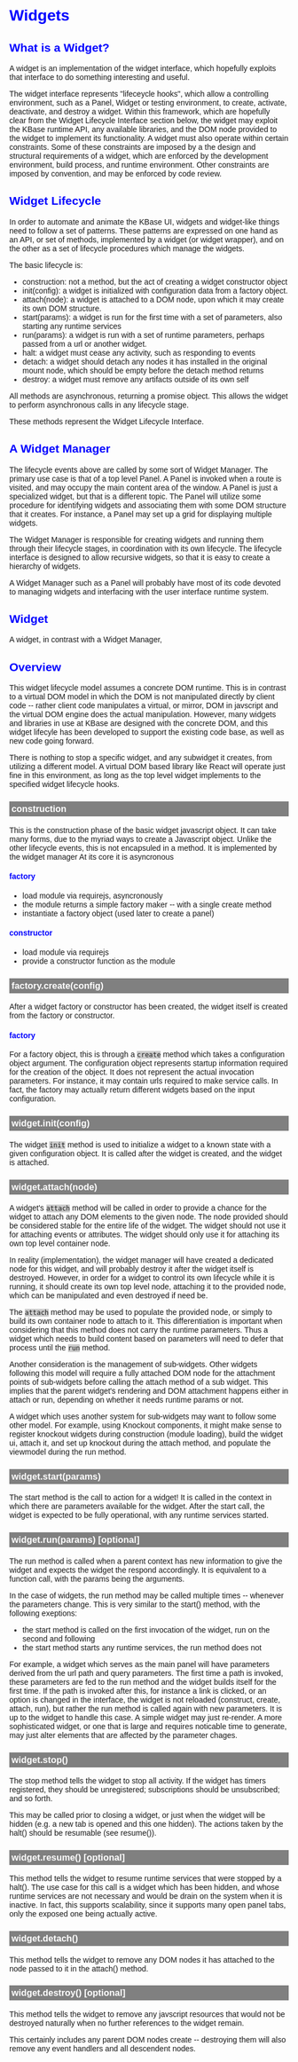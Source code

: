# Widgets

## What is a Widget?

A widget is an implementation of the widget interface, which hopefully exploits that interface to do something interesting and useful.

The widget interface represents "lifeceycle hooks", which allow a controlling environment, such as a Panel, Widget or testing environment, to create, activate, deactivate, and destroy a widget. Within this framework, which are hopefully clear from the Widget Lifecycle Interface section below, the widget may exploit the KBase runtime API, any available libraries, and the DOM node provided to the widget to implement its functionality. A widget must also operate within certain constraints. Some of these constraints are imposed by a the design and structural requirements of a widget, which are enforced by the development environment, build process, and runtime environment. Other constraints are imposed by convention, and may be enforced by code review.

## Widget Lifecycle 

In order to automate and animate the KBase UI, widgets and widget-like things need to follow a set of patterns. These patterns are expressed on one hand as an API, or set of methods, implemented by a widget (or widget wrapper), and on the other as a set of lifecycle procedures which manage the widgets.

The basic lifecycle is:

- construction: not a method, but the act of creating a widget constructor object
- init(config): a widget is initialized with configuration data from a factory object.
- attach(node): a widget is attached to a DOM node, upon which it may create its own DOM structure.
- start(params): a widget is run for the first time with a set of parameters, also starting any runtime services
- run(params): a widget is run with a set of runtime parameters, perhaps passed from a url or another widget.
- halt: a widget must cease any activity, such as responding to events
- detach: a widget should detach any nodes it has installed in the original mount node, which should be empty before the detach method returns
- destroy: a widget must remove any artifacts outside of its own self

All methods are asynchronous, returning a promise object. This allows the widget to perform asynchronous calls in any lifecycle stage.

These methods represent the Widget Lifecycle Interface.

## A Widget Manager

The lifecycle events above are called by some sort of Widget Manager. The primary use case is that of a top level Panel. A Panel is invoked when a route is visited, and may occupy the main content area  of the window. A Panel is just a specialized widget, but that is a different topic. The Panel will utilize some procedure for identifying widgets and associating them with some DOM structure that it creates. For instance, a Panel may set up a grid for displaying multiple widgets.

The Widget Manager is responsible for creating widgets and running them through their lifecycle stages, in coordination with its own lifecycle. The lifecycle interface is designed to allow recursive widgets, so that it is easy to create a hierarchy of widgets.

A Widget Manager such as a Panel will probably have most of its code devoted to managing widgets and interfacing with the user interface runtime system.


## Widget

A widget, in contrast with a Widget Manager, 

## Overview

This widget lifecycle model assumes a concrete DOM runtime. This is in contrast to a virtual DOM model in which the DOM is not manipulated directly by client code -- rather client code manipulates a virtual, or mirror, DOM in javscript and the virtual DOM engine does the actual manipulation. However, many widgets and libraries in use at KBase are designed with the concrete DOM, and this widget lifecyle has been developed to support the existing code base, as well as new code going forward.

There is nothing to stop a specific widget, and any subwidget it creates, from utilizing a different model. A virtual DOM based library like React will operate just fine in this environment, as long as the top level widget implements to the specified widget lifecycle hooks.



### construction

This is the construction phase of the basic widget javascript object.
It can take many forms, due to the myriad ways to create a Javascript object. 
Unlike the other lifecycle events, this is not encapsuled in a method.
It is implemented by the widget manager
At its core it is asyncronous

#### factory
- load module via requirejs, asyncronously
- the module returns a simple factory maker -- with a single create method
- instantiate a factory object (used later to create a panel)

#### constructor
- load module via requirejs
- provide a constructor function as the module


### factory.create(config)

After a widget factory or constructor has been created, the widget itself is created from the factory or constructor. 

#### factory 

For a factory object, this is through a ```create``` method which takes a configuration object argument. The configuration object represents startup information required for the creation of the object. It does not represent the actual invocation parameters. For instance, it may contain urls required to make service calls. In fact, the factory may actually return different widgets based on the input configuration.

### widget.init(config)

The widget ```init``` method is used to initialize a widget to a known state with a given configuration object. It is called after the widget is created, and the widget is attached. 

### widget.attach(node)

A widget's ```attach``` method will be called in order to provide a chance for the widget to attach any DOM elements to the given node. The node provided should be considered stable for the entire life of the widget. The widget should not use it for attaching events or attributes. The widget should only use it for attaching its own top level container node. 

In reality (implementation), the widget manager will have created a dedicated node for this widget, and will probably destroy it after the widget itself is destroyed. However, in order for a widget to control its own lifecycle while it is running, it should create its own top level node, attaching it to the provided node, which can be manipulated and even destroyed if need be.

The ```attach``` method may be used to populate the provided node, or simply to build its own container node to attach to it. This differentiation is important when considering that this method does not carry the runtime parameters. Thus a widget which needs to build content based on parameters will need to defer that process until the ```run``` method.

Another consideration is the management of sub-widgets. Other widgets following this model will require a fully attached DOM node for the attachment points of sub-widgets before calling the attach method of a sub widget. This implies that the parent widget's rendering and DOM attachment happens either in attach or run, depending on whether it needs runtime params or not.

A widget which uses another system for sub-widgets may want to follow some other model. For example, using Knockout components, it might make sense to register knockout widgets during construction (module loading), build the widget ui, attach it, and set up knockout during the attach method, and populate the viewmodel during the run method.

### widget.start(params)

The start method is the call to action for a widget! It is called in the context in which there are parameters available for the widget. After the start call, the widget is expected to be fully operational, with any runtime services started.

### widget.run(params) [optional]

The run method is called when a parent context has new information to give the widget and expects the widget the respond accordingly. It is equivalent to a function call, with the params being the arguments. 

In the case of widgets, the run method may be called multiple times -- whenever the parameters change. This is very similar to the start() method, with the following exeptions:
- the start method is called on the first invocation of the widget, run on the second and following
- the start method starts any runtime services, the run method does not

For example, a widget which serves as the main panel will have parameters derived from the url path and query parameters. The first time a path is invoked, these parameters are fed to the run method and the widget builds itself for the first time. If the path is invoked after this, for instance a link is clicked, or an option is changed in the interface, the widget is not reloaded (construct, create, attach, run), but rather the run method is called again with new parameters. It is up to the widget to handle this case. A simple widget may just re-render. A more sophisticated widget, or one that is large and requires noticable time to generate, may just alter elements that are affected by the parameter chages.


### widget.stop()

The stop method tells the widget to stop all activity. If the widget has timers registered, they should be unregistered; subscriptions should be unsubscribed; and so forth. 

This may be called prior to closing a widget, or just when the widget will be hidden (e.g. a new tab is opened and this one hidden). The actions taken by the halt() should be resumable (see resume()).

### widget.resume() [optional]

This method tells the widget to resume runtime services that were stopped by a halt().
The use case for this call is a widget which has been hidden, and whose runtime services are not necessary and would be drain on the system when it is inactive. In fact, this supports scalability, since it supports many open panel tabs, only the exposed one being actually active.

### widget.detach()

This method tells the widget to remove any DOM nodes it has attached to the node passed to it in the attach() method.

### widget.destroy() [optional]

This method tells the widget to remove any javscript resources that would not be destroyed naturally when no further references to the widget remain. 

This certainly includes any parent DOM nodes create -- destroying them will also remove any event handlers and all descendent nodes.



<style type="text/css">
    body {
        font-family: sans-serif;
    }
    h1, h2, h3, h4, h5, h6 {
        xcolor: #FFF;
        color: blue;
    }
    h3 {
        padding: 4px;
        background-color: gray;
        color: #FFF;
    }
     code {
        xmargin: 1em;
        xdisplay: block;
        xpadding: 1em;
        xcolor: lime;
        background-color: #CCC;
    }
    pre > code {
        margin: 1em;
        display: block;
        padding: 1em;
        color: lime;
        background-color: black;
    }
</style>